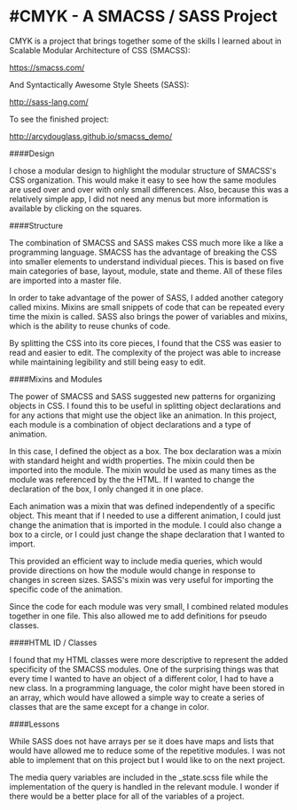#CMYK - A SMACSS / SASS Project
===========
CMYK is a project that brings together some of the skills I learned about in Scalable Modular Architecture of CSS (SMACSS):

https://smacss.com/

And Syntactically Awesome Style Sheets (SASS):

http://sass-lang.com/

To see the finished project:

http://arcydouglass.github.io/smacss_demo/

####Design

I chose a modular design to highlight the modular structure of SMACSS's CSS organization.  This would make it easy to see how the same modules are used over and over with only small differences. Also, because this was a relatively simple app, I did not need any menus but more information is available by clicking on the squares.

####Structure

The combination of SMACSS and SASS makes CSS much more like a like a programming language. SMACSS has the advantage of breaking the CSS into smaller elements to understand individual pieces. This is based on five main categories of base, layout, module, state and theme. All of these files are imported into a master file.

In order to take advantage of the power of SASS, I added another category called mixins. Mixins are small snippets of code that can be repeated every time the mixin is called. SASS also brings the power of variables and mixins, which is the ability to reuse chunks of code.

By splitting the CSS into its core pieces, I found that the CSS was easier to read and easier to edit. The complexity of the project was able to increase while maintaining legibility and still being easy to edit.

 
####Mixins and Modules

The power of SMACSS and SASS suggested new patterns for organizing objects in CSS. I found this to be useful in splitting object declarations and for any actions that might use the object like an animation. In this project, each module is a combination of object declarations and a type of animation.

In this case, I defined the object as a box. The box declaration was a mixin with standard height and width properties. The mixin could then be imported into the module. The mixin would be used as many times as the module was referenced by the the HTML. If I wanted to change the declaration of the box, I only changed it in one place.

Each animation was a mixin that was defined independently of a specific object. This meant that if I needed to use a different animation, I could just change the animation that is imported in the module. I could also change a box to a circle, or I could just change the shape declaration that I wanted to import. 

This provided an efficient way to include media queries, which would provide directions on how the module would change in response to changes in screen sizes. SASS's mixin was very useful for importing the specific code of the animation.

Since the code for each module was very small, I combined related modules together in one file. This also allowed me to add definitions for pseudo classes.

####HTML ID / Classes

I found that my HTML classes were more descriptive to represent the added specificity of the SMACSS modules. One of the surprising things was that every time I wanted to have an object of a different color, I had to have a new class.  In a programming language, the color might have been stored in an array, which would have allowed a simple way to create a series of classes that are the same except for a change in color. 

####Lessons

While SASS does not have arrays per se it does have maps and lists that would have allowed me to reduce some of the repetitive modules.  I was not able to implement that on this project but I would like to on the next project.

The media query variables are included in the _state.scss file while the implementation of the query is handled in the relevant module. I wonder if there would be a better place for all of the variables of a project.









